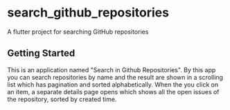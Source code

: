 # search_github_repositories

A flutter project for searching GitHub repositories

## Getting Started

This is an application named "Search in Github Repositories".
By this app you can search repositories by name and the result are shown in a scrolling list which has pagination and sorted alphabetically.
When the you click on an item, a separate details page opens which shows all the open issues of the repository, sorted by created time.
